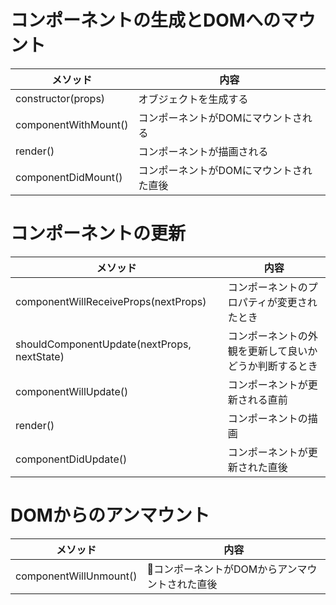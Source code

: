 # コンポーネントの生成とDOMへのマウント

|メソッド|内容|
|---|---|
|constructor(props)|オブジェクトを生成する|
|componentWithMount()|コンポーネントがDOMにマウントされる|
|render()|コンポーネントが描画される|
|componentDidMount()|コンポーネントがDOMにマウントされた直後|

# コンポーネントの更新

|メソッド|内容|
|---|---|
|componentWillReceiveProps(nextProps)|コンポーネントのプロパティが変更されたとき|
|shouldComponentUpdate(nextProps, nextState)|コンポーネントの外観を更新して良いかどうか判断するとき
|componentWillUpdate()|コンポーネントが更新される直前|
|render()|コンポーネントの描画|
|componentDidUpdate()|コンポーネントが更新された直後|

# DOMからのアンマウント

|メソッド|内容|
|---|---|
|componentWillUnmount()|コンポーネントがDOMからアンマウントされた直後|